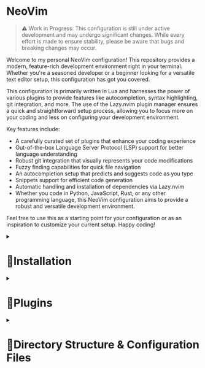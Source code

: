 # NeoVim

> :warning: Work in Progress: This configuration is still under active development and may undergo significant changes. While every effort is made to ensure stability, please be aware that bugs and breaking changes may occur.
> 

Welcome to my personal NeoVim configuration! 
This repository provides a modern, feature-rich development environment right in your terminal. Whether you're a seasoned developer or a beginner looking for a versatile text editor setup, this configuration has got you covered.

This configuration is primarily written in Lua and harnesses the power of various plugins to provide features like autocompletion, syntax highlighting, git integration, and more.
The use of the Lazy.nvim plugin manager ensures a quick and straightforward setup process, allowing you to focus more on your coding and less on configuring your development environment.

Key features include:

- A carefully curated set of plugins that enhance your coding experience
- Out-of-the-box Language Server Protocol (LSP) support for better language understanding
- Robust git integration that visually represents your code modifications
- Fuzzy finding capabilities for quick file navigation
- An autocompletion setup that predicts and suggests code as you type
- Snippets support for efficient code generation
- Automatic handling and installation of dependencies via Lazy.nvim
- Whether you code in Python, JavaScript, Rust, or any other programming language, this NeoVim configuration aims to provide a robust and versatile development environment.

Feel free to use this as a starting point for your configuration or as an inspiration to customize your current setup. Happy coding!

<details>
  <summary><h1>🔨Installation</h1></summary>

Please follow these steps to install and setup this NeoVim configuration:

Prerequisites: Ensure you have NeoVim installed on your system. If not, you can follow this [guide](https://github.com/neovim/neovim/wiki/Installing-Neovim) to install it.

Clone the repository: Clone this repository to your local machine using the following command in your terminal:
for Unix-based systems
```bash
git clone https://github.com/pedrovalido/nvim ~/.config/nvim
```

for Windows systems
```bash
git clone https://github.com/pedrovalido/nvim ~/AppData/Local/nvim/
```

Install Lazy.nvim (the plugin manager): This configuration uses the Lazy.nvim plugin manager.
If you don't have it installed, the configuration will automatically install it for you on the first run.
If you wish to install it manually, follow the instructions in the [Lazy.nvim repository](https://github.com/folke/lazy.nvim).

Install plugins: Start NeoVim, the plugins specified in the configuration will be automatically installed by Lazy.nvim.

</details>

<details>
  <summary><h1>🔌Plugins</h1></summary>

1. **Utility Plugins**: **`nvim-lua/plenary.nvim`** (provides utility functions for NeoVim development and configuration).
2. **Themes & Colors**: **`bluz71/vim-nightfly-guicolors`**, **`ellisonleao/gruvbox.nvim`**, **`projekt0n/github-nvim-theme`** (color scheme plugins).
3. **Navigation**: **`christoomey/vim-tmux-navigator`** (enables navigation between tmux panels and Vim windows), **`szw/vim-maximizer`** (maximizes/restores Vim window), **`nvim-tree/nvim-tree.lua`** (file explorer).
4. **Code Manipulation**: **`tpope/vim-surround`**, **`vim-scripts/ReplaceWithRegister`** (change, delete, add surroundings), **`numToStr/Comment.nvim`** (comment/uncomment lines).
5. **UI Enhancements**: **`kyazdani42/nvim-web-devicons`** (icons for file types), **`nvim-lualine/lualine.nvim`** (customizable status line), **`glepnir/lspsaga.nvim`** (LSP UI improvements), **`windwp/nvim-autopairs`** (automatic pairing of characters), **`lewis6991/gitsigns.nvim`** (Git decorations in sign column).
6. **Search**: **`nvim-telescope/telescope.nvim`** (extensible fuzzy finder).
7. **Autocompletion**: **`hrsh7th/nvim-cmp`** (contextual suggestions), **`L3MON4D3/LuaSnip`**, **`rafamadriz/friendly-snippets`** (code snippets), **`williamboman/mason.nvim`**, **`neovim/nvim-lspconfig`** (LSP support for autocompletion, syntax checking), **`jose-elias-alvarez/null-ls.nvim`** (use any program as a language server).
8. **Syntax**: **`nvim-treesitter/nvim-treesitter`** (syntax highlighting and indentation based on Tree-sitter).
9. **AI-powered Code Suggestions**: **`github/copilot.vim`** (integration with GitHub's Copilot service).
    
</details>

<details>
  <summary><h1>📁Directory Structure & Configuration Files</h1></summary>
    
The configuration files for the plugins and the core settings are organized as follows:
    
  - **`init.lua`**: Entry point for all plugins and configurations.
- **Core Settings**:
  - **`lua/pedro/core/colorscheme.lua`**: Defines the colorscheme for NeoVim.
  - **`lua/pedro/core/keymaps.lua`**: Specifies keymaps for general operations and plugins.
  - **`lua/pedro/core/options.lua`**: Configures various editor options, including line numbers, indentation, search settings, cursor line, appearance, backspace behavior, clipboard settings, and split windows behavior.
- **Plugin Configuration Files**:
  - **`lua/pedro/plugins/lualine.lua`**: Configures lualine for status line customization.
  - **`lua/pedro/plugins/nvim-cmp.lua`**: Configures nvim-cmp for auto-completion and integrates luasnip for snippets and lspkind for language-specific icons.
  - **`lua/pedro/plugins/nvim-tree.lua`**: Sets up and customizes nvim-tree for file navigation.
  - **`lua/pedro/plugins/nvim-web-devicons.lua`**: Sets up and customizes nvim-web-devicons for sidebar file icons.
  - **`lua/pedro/plugins/telescope.lua`**: Configures the Telescope plugin for fuzzy finding and picker navigation.
  - **`lua/pedro/plugins/treesitter.lua`**: Sets up nvim-treesitter for syntax highlighting and specifies parser languages.
  - **`lua/pedro/plugins/autopairs.lua`**: Sets up nvim-autopairs to automatically pair characters like brackets.
  - **`lua/pedro/plugins/comment.lua`**: Sets up the Comment plugin for easy commenting/uncommenting of code lines.
  - **`lua/pedro/plugins/copilot.lua`**: Configures the copilot.vim plugin for AI-powered code suggestions.
  - **`lua/pedro/plugins/gitsigns.lua`**: Configures the gitsigns.nvim plugin, which shows Git diff markers.
- **Language Server Protocol (LSP) Configuration Files**:
  - **`lua/pedro/plugins/lsp/lspconfig.lua`**: Configures the lspconfig plugin for LSP support and the cmp-nvim-lsp for autocompletion. It also specifies LSP servers for specific languages.
  - **`lua/pedro/plugins/lsp/lspsaga.lua`**: Configures the lspsaga plugin for a UI for LSP interactions.
  - **`lua/pedro/plugins/lsp/mason.lua`**: Configures the mason plugin for managing language servers and linters. It also configures mason-lspconfig and mason-null-ls for interaction with lspconfig and null-ls respectively.

</details>
